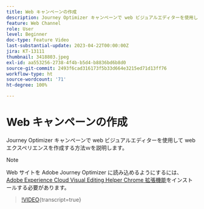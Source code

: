```yaml
---
title: Web キャンペーンの作成
description: Journey Optimizer キャンペーンで web ビジュアルエディターを使用して web エクスペリエンスを作成する方法ｗを説明します。
feature: Web Channel
role: User
level: Beginner
doc-type: Feature Video
last-substantial-update: 2023-04-22T00:00:00Z
jira: KT-13111
thumbnail: 3418803.jpeg
exl-id: aa553256-2738-4f4b-b5d4-b8836bd6b8d0
source-git-commit: 2493f6cad316173f5b33d664e3215ed71d13ff76
workflow-type: ht
source-wordcount: '71'
ht-degree: 100%

---
```


# Web キャンペーンの作成

Journey Optimizer キャンペーンで web ビジュアルエディターを使用して web エクスペリエンスを作成する方法ｗを説明します。

>[!NOTE]
> Web サイトを Adobe Journey Optimizer に読み込めるようにするには、[Adobe Experience Cloud Visual Editing Helper Chrome 拡張機能](https://chrome.google.com/webstore/detail/adobe-experience-cloud-vi/kgmjjkfjacffaebgpkpcllakjifppnca)をインストールする必要があります。

>[!VIDEO](https://video.tv.adobe.com/v/3418803/?quality=12&learn=on){transcript=true}
